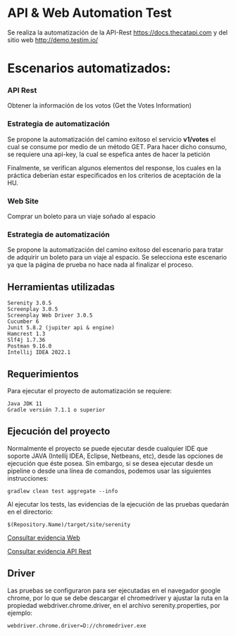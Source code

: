 # API & Web Automation Test

Se realiza la automatización de la API-Rest https://docs.thecatapi.com y del sitio web http://demo.testim.io/ 

# Escenarios automatizados:

### API Rest

Obtener la información de los votos (Get the Votes Information)

### Estrategia de automatización

Se propone la automatización del camino exitoso el servicio  **v1/votes** el cual se consume por medio de un método GET. Para hacer dicho consumo, se requiere una api-key, la cual se espefica antes de hacer la petición

Finalmente, se verifican algunos elementos del response, los cuales en la práctica deberían estar especificados en los criterios de aceptación de la HU.


### Web Site

Comprar un boleto para un viaje soñado al espacio

### Estrategia de automatización

Se propone la automatización del camino exitoso del escenario para tratar de adquirir un boleto para un viaje al espacio. Se selecciona este escenario ya que la página de prueba no hace nada al finalizar el proceso.

## Herramientas utilizadas

    Serenity 3.0.5
    Screenplay 3.0.5
    Screenplay Web Driver 3.0.5
    Cucumber 6
    Junit 5.8.2 (jupiter api & engine)
    Hamcrest 1.3
    Slf4j 1.7.36
    Postman 9.16.0
    Intellij IDEA 2022.1

## Requerimientos
Para ejecutar el proyecto de automatización se requiere:

 	Java JDK 11
 	Gradle versión 7.1.1 o superior

## Ejecución del proyecto

Normalmente el proyecto se puede ejecutar desde cualquier IDE que soporte JAVA (Intellij IDEA, Eclipse, Netbeans, etc), desde las opciones de ejecución que éste posea. Sin embargo, si se desea ejecutar
desde un pipeline o desde una línea de comandos, podemos usar las siguientes instrucciones:

	gradlew clean test aggregate --info


Al ejecutar los tests, las evidencias de la ejecución de las pruebas quedarán en el directorio:

    $(Repository.Name)/target/site/serenity

[Consultar evidencia Web](https://cesaragudeloh.com/evidencias/Serenity-Report-Web/)

[Consultar evidencia API Rest](https://cesaragudeloh.com/evidencias/Serenity-Report-API/)

## Driver

Las pruebas se configuraron para ser ejecutadas en el navegador google chrome, por lo que se debe descargar el chromedriver y ajustar la ruta en la propiedad webdriver.chrome.driver, en el archivo serenity.properties, por ejemplo:

    webdriver.chrome.driver=D://chromedriver.exe
